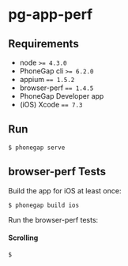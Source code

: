 pg-app-perf
===========

## Requirements

- node `>= 4.3.0`
- PhoneGap cli `>= 6.2.0`
- appium `== 1.5.2`
- browser-perf `== 1.4.5`
- PhoneGap Developer app
- (iOS) Xcode `== 7.3`

## Run

	$ phonegap serve

## browser-perf Tests

Build the app for iOS at least once:

	$ phonegap build ios

Run the browser-perf tests:

#### Scrolling

	$